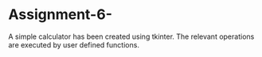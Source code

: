 # Assignment-6-
A simple calculator has been created using tkinter. The relevant operations are executed by user defined functions.
